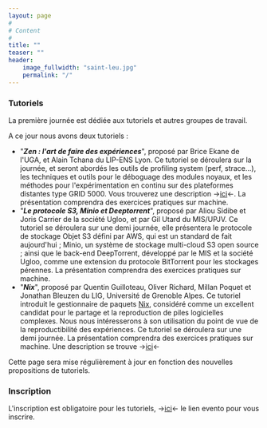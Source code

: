 ```yaml
---
layout: page
#
# Content
#
title: ""
teaser: ""
header:
    image_fullwidth: "saint-leu.jpg"
    permalink: "/"
---
```



### **Tutoriels**

La première journée est dédiée aux tutoriels et autres groupes de travail. 

A ce jour nous avons deux tutoriels : 
  - "***Zen : l'art de faire des expériences***", proposé par Brice Ekane de l'UGA, et Alain Tchana du LIP-ENS Lyon. Ce tutoriel se déroulera sur la journée, et seront abordés les outils de profiling system (perf, strace...), les techniques et outils pour le déboguage des modules noyaux, et les méthodes pour l'expérimentation en continu sur des plateformes distantes type GRID 5000. Vous trouverez une description ->[ici](/images/zen-2022.pdf)<-. La présentation comprendra des exercices pratiques sur machine.
  - "***Le protocole S3, Minio et Deeptorrent***", proposé par Aliou Sidibe et Joris Carrier de la société Ugloo, et par Gil Utard du MIS/UPJV. Ce tutoriel se déroulera sur une demi journée, elle présentera le protocole de stockage Objet S3 défini par AWS, qui est un standard de fait aujourd'hui ; Minio, un système de stockage multi-cloud S3 open source ; ainsi que le back-end DeepTorrent, développé par le MIS et la société Ugloo, comme une extension du protocole BitTorrent pour les stockages pérennes. La présentation comprendra des exercices pratiques sur machine.
  - "***Nix***", proposé par Quentin Guilloteau, Oliver Richard, Millan Poquet et Jonathan Bleuzen du LIG, Université de Grenoble Alpes. Ce tutoriel introduit le gestionnaire de paquets [Nix](https://nixos.org), considéré comme un excellent candidat pour le partage et la reproduction de piles logicielles complexes. Nous nous intéresserons à son utilisation du point de vue de la reproductibilité des expériences. Ce tutoriel se déroulera sur une demi journée. La présentation comprendra des exercices pratiques sur machine. Une description se trouve ->[ici](./nix)<-


Cette page sera mise régulièrement à jour en fonction des nouvelles propositions de tutoriels.

### **Inscription**

L'inscription est obligatoire pour les tutoriels, ->[ici](https://evento.renater.fr/survey/participation-a-un-tutoriel-compas-2022-v0tkwiyq)<- le lien evento pour vous inscrire.
